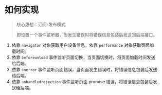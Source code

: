 # 如何实现

> 核心思想：订阅-发布模式
> 
> 即设置一个事件监听器，当发生错误时将错误信息包装后发送回后端接口。

1. 依靠 `navigator` 对象获取用户设备信息，依靠 `performance` 对象获取页面加载时间。
2. 依靠 `beforeunload` 事件监听页面切换，当页面切换时，将页面加载时间发送给后端。
3. 依靠 `onerror` 事件监听页面错误，当页面发生错误时，将错误信息包装后发送给后端。
4. 依靠 `unhandledrejection` 事件监听页面 promise 错误，将错误信息包装后发送给后端。
